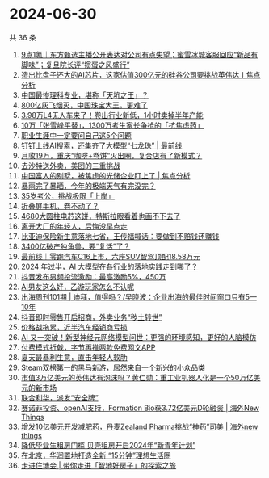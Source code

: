 # 2024-06-30

共 36 条

<!-- BEGIN 36KR -->
<!-- 最后更新时间 2024-06-30 01:01:03 +0800 -->
1. [9点1氪｜东方甄选主播公开表达对公司有点失望；蜜雪冰城客服回应“新品有脚味”；复旦院长评“掼蛋之风盛行”](https://36kr.com/p/2840204698716807)
1. [造出比盘子还大的AI芯片，这家估值300亿元的硅谷公司要挑战英伟达丨焦点分析](https://36kr.com/p/2839556744924039)
1. [中国最惨理科专业，堪称「天坑之王」？](https://36kr.com/p/2840184986733189)
1. [800亿灰飞烟灭，中国珠宝大王，更难了](https://36kr.com/p/2839424588254087)
1. [3.98万L4无人车来了！卷出行业新低，1小时卖掉半年产能](https://36kr.com/p/2840303041940352)
1. [10万「张雪峰平替」，1300万考生家长争抢的「抗焦虑药」](https://36kr.com/p/2839372673092482)
1. [职业生涯中一定要问自己这5个问题](https://36kr.com/p/2828315496548613)
1. [钉钉上线AI搜索，还集齐了大模型“七龙珠” | 最前线](https://36kr.com/p/2839679142071175)
1. [月收19万，重庆“咖啡+卷饼”火出圈，复合店有了新模式？](https://36kr.com/p/2840216203168392)
1. [去沙特送外卖，美团的三重挑战](https://36kr.com/p/2839319726574468)
1. [中国富人的别墅，被焦虑的光储企业盯上了 | 焦点分析](https://36kr.com/p/2838943886117511)
1. [暴雨完了暴晒，今年的极端天气有完没完？](https://36kr.com/p/2840190769203842)
1. [35岁考公，挑战极限「上岸」](https://36kr.com/p/2839379243321992)
1. [折叠屏手机，卷不动了？](https://36kr.com/p/2836464190049152)
1. [4680大圆柱电芯这饼，特斯拉眼看着也画不下去了](https://36kr.com/p/2840167345294209)
1. [离开大厂的年轻人，后悔没早点走](https://36kr.com/p/2839080757906053)
1. [比亚迪保险新生意落地七省，王传福喊话：要做到不赔钱还赚钱](https://36kr.com/p/2840248545004418)
1. [3400亿破产独角兽，要“复活”了？](https://36kr.com/p/2840270607239815)
1. [最前线｜零跑汽车C16上市，六座SUV智驾顶配18.58万元](https://36kr.com/p/2840161522617223)
1. [2024 年过半，AI 大模型在各行业的落地实践走到哪了？](https://36kr.com/p/2840260268280708)
1. [抖音发布男频投流激励：最高激励5%，450万](https://36kr.com/p/2840262272670089)
1. [AI男友这么好，乙游玩家怎么不认呢](https://36kr.com/p/2839629175720835)
1. [出海周刊101期 | 迪拜，值得吗？/吴晓波：企业出海的最佳时间窗口只有5—10年](https://36kr.com/p/2839452932918149)
1. [抖音即时零售开启招商，外卖业务“秽土转世”](https://36kr.com/p/2839490735770496)
1. [价格战拖累，近半汽车经销商亏损](https://36kr.com/p/2840312489069185)
1. [AI 又一突破！新型神经元网络模型问世：更强的环境感知，更好的人脑模仿](https://36kr.com/p/2840330851830665)
1. [付费模式折戟，字节再推两款免费网文APP](https://36kr.com/p/2836745759345545)
1. [夏天最暴利生意，直击年轻人软肋](https://36kr.com/p/2840742057626497)
1. [Steam双榜第一的黑马新游，居然来自一个新兴的小众品类](https://36kr.com/p/2839660635884425)
1. [市值3万亿美元的英伟达有泡沫吗？黄仁勋：重工业机器人化是一个50万亿美元的新市场](https://36kr.com/p/2839633663609734)
1. [联合利华，派发“安全牌”](https://36kr.com/p/2839629286083203)
1. [赛诺菲投资、openAI支持，Formation Bio获3.72亿美元D轮融资 | 海外New Things](https://36kr.com/p/2840830422043528)
1. [增发10亿美元开发减肥药，丹麦Zealand Pharma挑战“神药”司美 | 海外new things](https://36kr.com/p/2840885171505794)
1. [降低毕业生租房门槛 贝壳租房开启2024年“新青年计划”](https://36kr.com/p/2839342307838857)
1. [在北京，华润置地打造全新 “15分钟”理想生活圈](https://36kr.com/p/2839377402383232)
1. [走进住博会 |  带你走进「智地好房子」的探索之旅](https://36kr.com/p/2839373203622532)
<!-- END 36KR -->